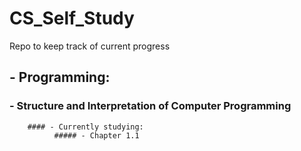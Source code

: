 # CS_Self_Study
Repo to keep track of current progress

## - Programming:
  ### - Structure and Interpretation of Computer Programming
        #### - Currently studying:
              ##### - Chapter 1.1
